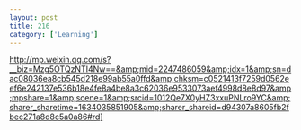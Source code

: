 ```yaml
---
layout: post
title: 216
category: ['Learning']
---
```


http://mp.weixin.qq.com/s?__biz=Mzg5OTQzNTI4Nw==&amp;mid=2247486059&amp;idx=1&amp;sn=dac08036ea8cb545d218e99ab55a0ffd&amp;chksm=c0521413f7259d0562eef6e242137e536b18e4fe8a4be8a3c62036e9533073aef4998d8e8d97&amp;mpshare=1&amp;scene=1&amp;srcid=1012Qe7X0yHZ3xxuPNLro9YC&amp;sharer_sharetime=1634035851905&amp;sharer_shareid=d94307a8605fb2fbec271a8d8c5a0a86#rd]


